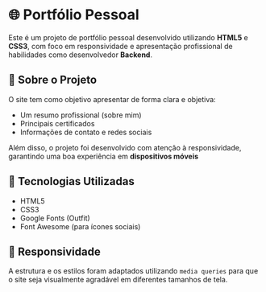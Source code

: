 # 🌐 Portfólio Pessoal

Este é um projeto de portfólio pessoal desenvolvido utilizando **HTML5** e **CSS3**, com foco em responsividade e apresentação profissional de habilidades como desenvolvedor **Backend**.

## 📄 Sobre o Projeto

O site tem como objetivo apresentar de forma clara e objetiva:

- Um resumo profissional (sobre mim)
- Principais certificados
- Informações de contato e redes sociais

Além disso, o projeto foi desenvolvido com atenção à responsividade, garantindo uma boa experiência em **dispositivos móveis**

## 🧰 Tecnologias Utilizadas

- HTML5
- CSS3
- Google Fonts (Outfit)
- Font Awesome (para ícones sociais)

## 📱 Responsividade

A estrutura e os estilos foram adaptados utilizando `media queries` para que o site seja visualmente agradável em diferentes tamanhos de tela.
